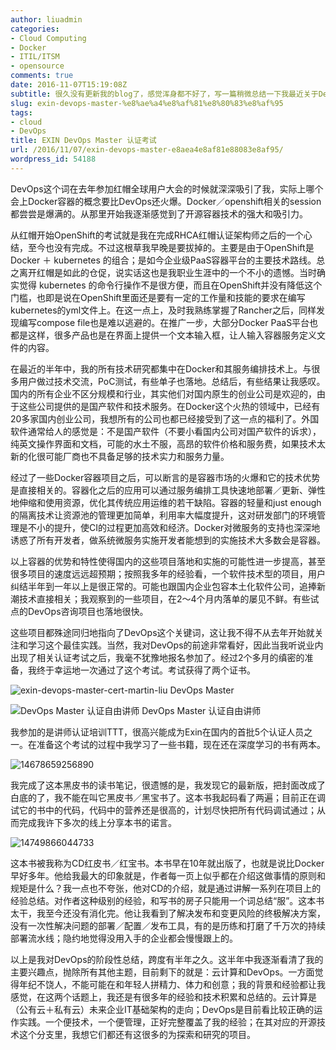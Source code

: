 ```yaml
---
author: liuadmin
categories:
- Cloud Computing
- Docker
- ITIL/ITSM
- opensource
comments: true
date: 2016-11-07T15:19:08Z
subtitle: 很久没有更新我的blog了，感觉浑身都不好了，写一篇稍微总结一下我最近关于DevOps的相关状态和进展。
slug: exin-devops-master-%e8%ae%a4%e8%af%81%e8%80%83%e8%af%95
tags:
- cloud
- DevOps
title: EXIN DevOps Master 认证考试
url: /2016/11/07/exin-devops-master-e8aea4e8af81e88083e8af95/
wordpress_id: 54188
---
```


DevOps这个词在去年参加红帽全球用户大会的时候就深深吸引了我，实际上哪个会上Docker容器的概念要比DevOps还火爆。Docker／openshift相关的session都尝尝是爆满的。从那里开始我逐渐感觉到了开源容器技术的强大和吸引力。

从红帽开始OpenShift的考试就是我在完成RHCA红帽认证架构师之后的一个心结，至今也没有完成。不过这根草我早晚是要拔掉的。主要是由于OpenShift是Docker ＋ kubernetes 的组合；是如今企业级PaaS容器平台的主要技术路线。总之离开红帽是如此的仓促，说实话这也是我职业生涯中的一个不小的遗憾。当时确实觉得 kubernetes 的命令行操作不是很方便，而且在OpenShift并没有降低这个门槛，也即是说在OpenShift里面还是要有一定的工作量和技能的要求在编写kubernetes的yml文件上。在这一点上，及时我熟练掌握了Rancher之后，同样发现编写compose file也是难以逃避的。在推广一步，大部分Docker PaaS平台也都是这样，很多产品也是在界面上提供一个文本输入框，让人输入容器服务定义文件的内容。

在最近的半年中，我的所有技术研究都集中在Docker和其服务编排技术上。与很多用户做过技术交流，PoC测试，有些单子也落地。总结后，有些结果让我感叹。国内的所有企业不区分规模和行业，其实他们对国内原生的创业公司是欢迎的，由于这些公司提供的是国产软件和技术服务。在Docker这个火热的领域中，已经有20多家国内创业公司，我想所有的公司也都已经接受到了这一点的福利了。外国软件通常给人的感觉是：不是国产软件（不要小看国内公司对国产软件的诉求），纯英文操作界面和文档，可能的水土不服，高昂的软件价格和服务费，如果技术太新的化很可能厂商也不具备足够的技术实力和服务力量。

经过了一些Docker容器项目之后，可以断言的是容器市场的火爆和它的技术优势是直接相关的。容器化之后的应用可以通过服务编排工具快速地部署／更新、弹性地伸缩和使用资源，优化其传统应用运维的若干缺陷。容器的轻量和just enough的隔离技术让资源池的管理更加简单，利用率大幅度提升，这对研发部门的环境管理是不小的提升，使CI的过程更加高效和经济。Docker对微服务的支持也深深地诱惑了所有开发者，做系统微服务实施开发者能想到的实施技术大多数会是容器。

以上容器的优势和特性使得国内的这些项目落地和实施的可能性进一步提高，甚至很多项目的速度远远超预期；按照我多年的经验看，一个软件技术型的项目，用户纠结半年到一年以上是很正常的。可能也跟国内企业包容本土化软件公司，追捧新潮技术直接相关；我观察到的一些项目，在2～4个月内落单的屡见不鲜。有些试点的DevOps咨询项目也落地很快。

这些项目都殊途同归地指向了DevOps这个关键词，这让我不得不从去年开始就关注和学习这个最佳实践。当然，我对DevOps的前途非常看好，因此当我听说业内出现了相关认证考试之后，我毫不犹豫地报名参加了。经过2个多月的缜密的准备，我终于幸运地一次通过了这个考试。考试获得了两个证书。

![exin-devops-master-cert-martin-liu](http://7bv9gn.com1.z0.glb.clouddn.com/wp-content/uploads/2016/11/EXIN-DevOps-Master-Cert-Martin-Liu.jpg) DevOps Master

![DevOps Master 认证自由讲师](http://7bv9gn.com1.z0.glb.clouddn.com/wp-content/uploads/2016/11/certificate-devops-freelance-trainer-Liu-Zheng.jpg) DevOps Master 认证自由讲师

我参加的是讲师认证培训TTT，很高兴能成为Exin在国内的首批5个认证人员之一。在准备这个考试的过程中我学习了一些书籍，现在还在深度学习的书有两本。

![14678659256890](http://7bv9gn.com1.z0.glb.clouddn.com/wp-content/uploads/2016/11/14678659256890.jpg)

我完成了这本黑皮书的读书笔记，很遗憾的是，我发现它的最新版，把封面改成了白底的了，我不能在叫它黑皮书／黑宝书了。这本书我起码看了两遍；目前正在调试它的书中的代码，代码中的营养还是很高的，计划尽快把所有代码调试通过；从而完成我许下多次的线上分享本书的诺言。

![14749866044733](http://7bv9gn.com1.z0.glb.clouddn.com/wp-content/uploads/2016/11/14749866044733.jpg)

这本书被我称为CD红皮书／红宝书。本书早在10年就出版了，也就是说比Docker早好多年。他给我最大的印象就是，作者每一页上似乎都在介绍这做事情的原则和规矩是什么？我一点也不夸张，他对CD的介绍，就是通过讲解一系列在项目上的经验总结。对作者这种级别的经验，和写书的房子只能用一个词总结“服”。这本书太干，我至今还没有消化完。他让我看到了解决发布和变更风险的终极解决方案，没有一次性解决问题的部署／配置／发布工具，有的是历练和打磨了千万次的持续部署流水线；隐约地觉得没用入手的企业都会慢慢跟上的。

以上是我对DevOps的阶段性总结，跨度有半年之久。这半年中我逐渐看清了我的主要兴趣点，抛除所有其他主题，目前剩下的就是：云计算和DevOps。一方面觉得年纪不饶人，不能可能在和年轻人拼精力、体力和创意；我的背景和经验都让我感觉，在这两个话题上，我还是有很多年的经验和技术积累和总结的。云计算是（公有云＋私有云）未来企业IT基础架构的走向；DevOps是目前看比较正确的运作实践。一个便技术，一个便管理，正好完整覆盖了我的经验；在其对应的开源技术这个分支里，我想它们都还有这很多的为探索和研究的项目。
